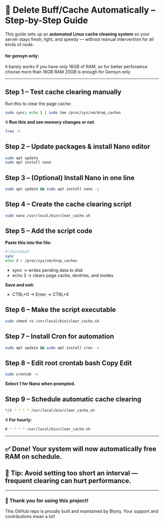# **🧹 Delete Buff/Cache Automatically – Step-by-Step Guide**

This guide sets up an **automated Linux cache cleaning system** so your server stays fresh, light, and speedy — without manual intervention for all kinds of node.
#### **for gensyn only:**
it barely works if you have only 16GB of RAM, so for better perforamce choose more than 16GB RAM 20GB is enough for Gensyn only

---

## **Step 1 – Test cache clearing manually**
Run this to clear the page cache:
```bash
sudo sync; echo 1 | sudo tee /proc/sys/vm/drop_caches
```
**💡 Run this and see memory changes or not.**
```bash
free -h
```

## **Step 2 – Update packages & install Nano editor**
```bash
sudo apt update
sudo apt install nano
```

## **Step 3 – (Optional) Install Nano in one line**
```bash
sudo apt update && sudo apt install nano -y
```

## **Step 4 – Create the cache clearing script**
```bash
sudo nano /usr/local/bin/clear_cache.sh
```

## **Step 5 – Add the script code**
**Paste this into the file:**
```bash
#!/bin/bash
sync
echo 3 > /proc/sys/vm/drop_caches
```
- sync → writes pending data to disk
- echo 3 → clears page cache, dentries, and inodes

**Save and exit:**

- CTRL+O → Enter → CTRL+X

## **Step 6 – Make the script executable**
```bash
sudo chmod +x /usr/local/bin/clear_cache.sh
```

## **Step 7 – Install Cron for automation**
```bash
sudo apt update && sudo apt install cron -y
```

## **Step 8 – Edit root crontab bash Copy Edit**
```bash
sudo crontab -e
```
**Select 1 for Nano when prompted.**


## **Step 9 – Schedule automatic cache clearing**
```bash
*/2 * * * * /usr/local/bin/clear_cache.sh
```
**💡 For hourly:**
```bash
0 * * * * /usr/local/bin/clear_cache.sh
```
---

## **✅ Done! Your system will now automatically free RAM on schedule.**
## **📌 Tip: Avoid setting too short an interval — frequent clearing can hurt performance.**


---


### **🙏 Thank you for using this project!**
This GitHub repo is proudly built and maintained by Blynq. Your support and contributions mean a lot!
